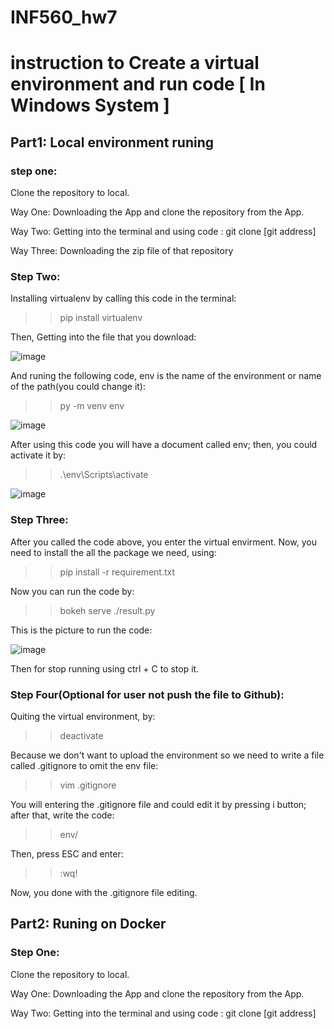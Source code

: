 # INF560_hw7
# instruction to Create a virtual environment and run code [ In Windows System ]

## Part1: Local environment runing

### step one:
Clone the repository to local. 

Way One: Downloading the App and clone the repository from the App.

Way Two: Getting into the terminal and using code : git clone [git address]

Way Three: Downloading the zip file of that repository


### Step Two:

Installing virtualenv by calling this code in the terminal:

>> pip install virtualenv

Then, Getting into the file that you download:

![image](https://user-images.githubusercontent.com/54834260/98066273-68ffcc00-1e0b-11eb-97d4-54d423c93e04.png)

And runing the following code, env is the name of the environment or name of the path(you could change it):

>> py -m venv env


![image](https://user-images.githubusercontent.com/54834260/98066363-9e0c1e80-1e0b-11eb-8359-145d9f8efcb2.png)

After using this code you will have a document called env; then, you could activate it by:

>> .\env\Scripts\activate

![image](https://user-images.githubusercontent.com/54834260/98066382-ac5a3a80-1e0b-11eb-8e84-c8c2d121b09e.png)


### Step Three:
After you called the code above, you enter the virtual envirment. Now, you need to install the all the package we need, using:

>> pip install -r requirement.txt

Now you can run the code by:

>> bokeh serve ./result.py


This is the picture to run the code:

![image](https://user-images.githubusercontent.com/54834260/98059831-ee2fb480-1dfc-11eb-83a6-ad14b2de5baf.png)

Then for stop running using ctrl + C to stop it.

### Step Four(Optional for user not push the file to Github):
Quiting the virtual environment, by:

>> deactivate

Because we don't want to upload the environment so we need to write a file called .gitignore to omit the env file:

>> vim .gitignore

You will entering the .gitignore file and could edit it by pressing i button; after that, write the code:

>> env/

Then, press ESC and enter: 

>> :wq!

Now, you done with the .gitignore file editing.

## Part2: Runing on Docker

### Step One:
Clone the repository to local. 

Way One: Downloading the App and clone the repository from the App.

Way Two: Getting into the terminal and using code : git clone [git address]
